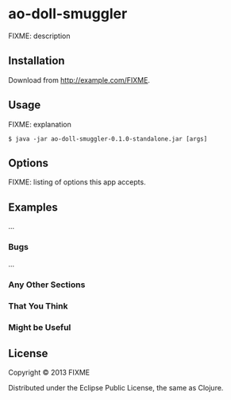 # ao-doll-smuggler

FIXME: description

## Installation

Download from http://example.com/FIXME.

## Usage

FIXME: explanation

    $ java -jar ao-doll-smuggler-0.1.0-standalone.jar [args]

## Options

FIXME: listing of options this app accepts.

## Examples

...

### Bugs

...

### Any Other Sections
### That You Think
### Might be Useful

## License

Copyright © 2013 FIXME

Distributed under the Eclipse Public License, the same as Clojure.
